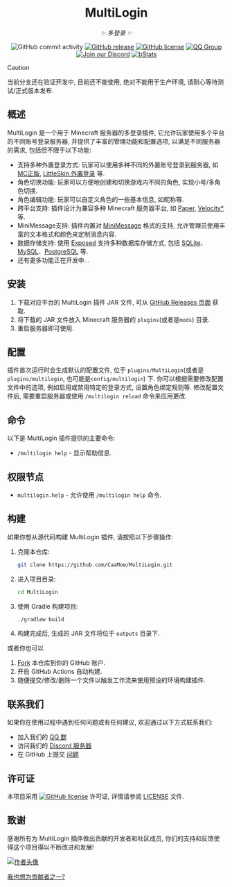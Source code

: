 <div align="center">

# MultiLogin

_✨ 多登录 ✨_

![GitHub commit activity](https://img.shields.io/github/commit-activity/t/CaaMoe/MultiLogin?style=flat-square)
[![GitHub release](https://img.shields.io/github/release/CaaMoe/MultiLogin.svg?style=flat-square)](https://github.com/CaaMoe/MultiLogin/releases/)
[![GitHub license](https://img.shields.io/github/license/CaaMoe/MultiLogin?style=flat-square)](https://github.com/CaaMoe/MultiLogin/blob/master/LICENSE)
[![QQ Group](https://img.shields.io/badge/QQ%20group-832210691-yellow?style=flat-square)](https://jq.qq.com/?_wv=1027&k=WrOTGIC7)
[![Join our Discord](https://img.shields.io/discord/1225725211727499347.svg?logo=discord&style=flat-square)](https://discord.gg/9vh4kZRFCj)
[![bStats](https://img.shields.io/bstats/servers/21890?color=brightgreen&label=bStats&logo=bs&style=flat-square)](https://bstats.org/plugin/velocity/MultiLogin/21890)

</div>

> [!CAUTION]
> 当前分支还在验证开发中, 目前还不能使用, 绝对不能用于生产环境, 请耐心等待测试/正式版本发布.

## 概述

MultiLogin 是一个用于 Minecraft 服务器的多登录插件, 它允许玩家使用多个平台的不同账号登录服务器, 并提供了丰富的管理功能和配置选项, 以满足不同服务器的需求, 包括但不限于以下功能:

- 支持多种外置登录方式: 玩家可以使用多种不同的外置账号登录到服务器, 如 [MC正版](https://www.minecraft.net), [LittleSkin 外置登录](https://manual.littlesk.in/yggdrasil) 等.
- 角色切换功能: 玩家可以方便地创建和切换游戏内不同的角色, 实现小号/多角色切换.
- 角色编辑功能: 玩家可以自定义角色的一些基本信息, 如昵称等.
- 跨平台支持: 插件设计为兼容多种 Minecraft 服务器平台, 如 [Paper](https://papermc.io/software/paper), [Velocity*](https://papermc.io/software/velocity) 等.
- MiniMessage支持: 插件内置对 [MiniMessage](https://docs.papermc.io/adventure/minimessage) 格式的支持, 允许管理员使用丰富的文本格式和颜色来定制消息内容.
- 数据存储支持: 使用 [Exposed](https://github.com/JetBrains/Exposed) 支持多种数据库存储方式, 包括 [SQLite](https://sqlite.org/)、 [MySQL](https://www.mysql.com/)、[PostgreSQL](https://www.postgresql.org/) 等.
- 还有更多功能正在开发中...

## 安装

1. 下载对应平台的 MultiLogin 插件 JAR 文件, 可从 [GitHub Releases 页面](https://github.com/CaaMoe/MultiLogin/releases) 获取.
2. 将下载的 JAR 文件放入 Minecraft 服务器的 `plugins`(或者是`mods`) 目录.
3. 重启服务器即可使用.

## 配置

插件首次运行时会生成默认的配置文件, 位于 `plugins/MultiLogin`(或者是`plugins/multilogin`, 也可能是`config/multilogin`) 下. 你可以根据需要修改配置文件中的选项, 例如启用或禁用特定的登录方式, 设置角色绑定规则等.
修改配置文件后, 需要重启服务器或使用 `/multilogin reload` 命令来应用更改.

## 命令
以下是 MultiLogin 插件提供的主要命令:
- `/multilogin help` - 显示帮助信息.

## 权限节点
- `multilogin.help` - 允许使用 `/multilogin help` 命令.

## 构建
如果你想从源代码构建 MultiLogin 插件, 请按照以下步骤操作:
1. 克隆本仓库:
   ```bash
   git clone https://github.com/CaaMoe/MultiLogin.git
    ```
2. 进入项目目录:
   ```bash
   cd MultiLogin
   ```
3. 使用 Gradle 构建项目:
   ```bash
   ./gradlew build
   ```
4. 构建完成后, 生成的 JAR 文件将位于 `outputs` 目录下.

或者你也可以

1. [Fork](https://github.com/CaaMoe/MultiLogin/fork) 本仓库到你的 GitHub 账户.
2. 开启 GitHub Actions 自动构建.
3. 随便提交/修改/删除一个文件以触发工作流来使用预设的环境构建插件.


## 联系我们
如果你在使用过程中遇到任何问题或有任何建议, 欢迎通过以下方式联系我们:

- 加入我们的 [QQ 群](https://jq.qq.com/?_wv=1027&k=WrOTGIC7)
- 访问我们的 [Discord 服务器](https://discord.gg/9vh4kZRFCj)
- 在 GitHub 上提交 [问题](https://github.com/CaaMoe/MultiLogin/issues/new)

## 许可证
本项目采用 [![GitHub license](https://img.shields.io/github/license/CaaMoe/MultiLogin?style=flat-square)](https://github.com/CaaMoe/MultiLogin/blob/master/LICENSE) 许可证, 详情请参阅 [LICENSE](https://github.com/CaaMoe/MultiLogin/blob/master/LICENSE) 文件.

## 致谢
感谢所有为 MultiLogin 插件做出贡献的开发者和社区成员, 你们的支持和反馈使得这个项目得以不断改进和发展!

<a href="https://github.com/CaaMoe/MultiLogin/graphs/contributors">
  <img src="https://contrib.rocks/image?repo=CaaMoe/MultiLogin"  alt="作者头像"/>
</a>

[我也想为贡献者之一?](https://github.com/CaaMoe/MultiLogin/pulls)